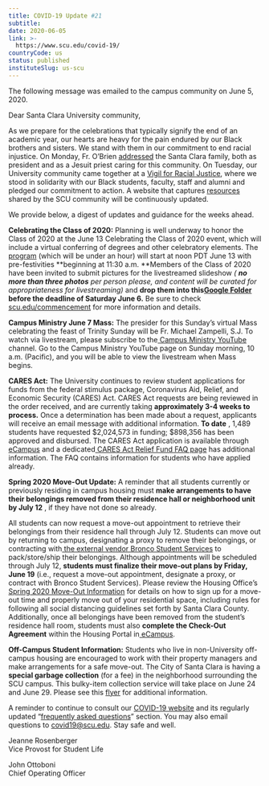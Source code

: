 ```yaml
---
title: COVID-19 Update #21
subtitle: 
date: 2020-06-05
link: >-
  https://www.scu.edu/covid-19/
countryCode: us
status: published
instituteSlug: us-scu
---
```

The following message was emailed to the campus community on June 5, 2020.

Dear Santa Clara University community,

As we prepare for the celebrations that typically signify the end of an academic year, our hearts are heavy for the pain endured by our Black brothers and sisters. We stand with them in our commitment to end racial injustice. On Monday, Fr. O’Brien [addressed](https://www.scu.edu/kob/racial-injustice-msg/) the Santa Clara family, both as president and as a Jesuit priest caring for this community. On Tuesday, our University community came together at a [Vigil for Racial Justice](https://urldefense.proofpoint.com/v2/url?u=https-3A__santaclarauniversity.hosted.panopto.com_Panopto_Pages_Viewer.aspx-3Fid-3D65c82e3e-2Df694-2D46a7-2Dbe7b-2Dabcb00e272b5&d=DwMFaQ&c=iVyFbx9TtkoGWXYs40w9MA&r=9k5n2oPyzqhG-S_A75SOaw&m=3bTmZPL5BZ6B7kI-5Xa6jItPLozUQTFRfdTGKRt4bPY&s=AOoD9bweoIfi1I7rUtk7AG8Ppwi3WyJIdEelY-QgwQo&e=), where we stood in solidarity with our Black students, faculty, staff and alumni and pledged our commitment to action. A website that captures [resources](https://www.scu.edu/diversity/racial-justice-resources/) shared by the SCU community will be continuously updated.

We provide below, a digest of updates and guidance for the weeks ahead.  

**Celebrating the Class of 2020:** Planning is well underway to honor the Class of 2020 at the June 13 Celebrating the Class of 2020 event, which will include a virtual conferring of degrees and other celebratory elements. The [program](https://www.scu.edu/media/offices/commencement/documents/Celebrating_the_Class_of_2020-1.pdf) (which will be under an hour) will start at noon PDT June 13 with pre-festivities **beginning at 11:30 a.m.  **Members of the Class of 2020 have been invited to submit pictures for the livestreamed slideshow _( **no more than three photos** per person please, and content will be curated for appropriateness for livestreaming)_ and **drop them into this[Google Folder ](https://urldefense.proofpoint.com/v2/url?u=https-3A__drive.google.com_drive_folders_1ZMSpif09XBfNHPZe2uGTkSZk-5Fg80JWAT-3Fusp-3Dsharing&d=DwMFaQ&c=iVyFbx9TtkoGWXYs40w9MA&r=9k5n2oPyzqhG-S_A75SOaw&m=3bTmZPL5BZ6B7kI-5Xa6jItPLozUQTFRfdTGKRt4bPY&s=46GGKMCWZaehNt-LlYwmC-6ggm_cmbBF6d77ZvVEjpA&e=)before the deadline of Saturday June 6.** Be sure to check [scu.edu/commencement](https://www.scu.edu/commencement/) for more information and details.

**Campus Ministry June 7 Mass:** The presider for this Sunday’s virtual Mass celebrating the feast of Trinity Sunday will be Fr. Michael Zampelli, S.J. To watch via livestream, please subscribe to the[ Campus Ministry YouTube](https://urldefense.proofpoint.com/v2/url?u=https-3A__www.youtube.com_user_scucm_featured-3Fsub-5Fconfirmation-3D1&d=DwMFaQ&c=iVyFbx9TtkoGWXYs40w9MA&r=9k5n2oPyzqhG-S_A75SOaw&m=3bTmZPL5BZ6B7kI-5Xa6jItPLozUQTFRfdTGKRt4bPY&s=GH6KRLD8N3jruJiDW7ygrunLxgRXTDjsKJ3JW-gtGKQ&e=) channel. Go to the Campus Ministry YouTube page on Sunday morning, 10 a.m. (Pacific), and you will be able to view the livestream when Mass begins. 

**CARES Act:** The University continues to review student applications for funds from the federal stimulus package, Coronavirus Aid, Relief, and Economic Security (CARES) Act. CARES Act requests are being reviewed in the order received, and are currently taking **approximately 3-4 weeks to process.** Once a determination has been made about a request, applicants will receive an email message with additional information. **To date** , 1,489 students have requested $2,024,573 in funding; $898,356 has been approved and disbursed. The CARES Act application is available through[ eCampus](http://ecampus.scu.edu/) and a dedicated[ CARES Act Relief Fund FAQ page](http://www.scu.edu/covid-19/cares-act-relief-fund-faqs/) has additional information. The FAQ contains information for students who have applied already. 

**Spring 2020 Move-Out Update:** A reminder that all students currently or previously residing in campus housing must **make arrangements to have their belongings removed from their residence hall or neighborhood unit by July 12** , if they have not done so already.

All students can now request a move-out appointment to retrieve their belongings from their residence hall through July 12. Students can move out by returning to campus, designating a proxy to remove their belongings, or contracting with[ the external vendor Bronco Student Services](https://urldefense.proofpoint.com/v2/url?u=https-3A__www.broncoss.com_pack-2Dup&d=DwMFaQ&c=iVyFbx9TtkoGWXYs40w9MA&r=9k5n2oPyzqhG-S_A75SOaw&m=3bTmZPL5BZ6B7kI-5Xa6jItPLozUQTFRfdTGKRt4bPY&s=NiN-LJt9bo3RGGpHNI_MLIdYSFSzhxP6kAxy8_F8agY&e=) to pack/store/ship their belongings. Although appointments will be scheduled through July 12, **students must finalize their move-out plans by Friday, June 19** (i.e., request a move-out appointment, designate a proxy, or contract with Bronco Student Services). Please review the Housing Office’s[ Spring 2020 Move-Out Information](https://www.scu.edu/living/spring-move-out/) for details on how to sign up for a move-out time and properly move out of your residential space, including rules for following  all social distancing guidelines set forth by Santa Clara County. Additionally, once all belongings have been removed from the student’s residence hall room, students must also **complete the Check-Out Agreement** within the Housing Portal in[ eCampus](https://ecampus.scu.edu/).

**Off-Campus Student Information:** Students who live in non-University off-campus housing are encouraged to work with their property managers and make arrangements for a safe move-out. The City of Santa Clara is having a **special garbage collection** (for a fee) in the neighborhood surrounding the SCU campus. This bulky-item collection service will take place on June 24 and June 29. Please see this [flyer](https://www.scu.edu/media/offices/student-life/off-campus-living/University-Extra-Collection-Notice-2020-COVID-Language.pdf) for additional information.

A reminder to continue to consult our [COVID-19 website](http://scu.edu/covid-19) and its regularly updated “[frequently asked questions](https://www.scu.edu/covid-19/faqs/)” section. You may also email questions to [covid19@scu.edu](mailto:covid19@scu.edu). Stay safe and well.

Jeanne Rosenberger  
Vice Provost for Student Life 

John Ottoboni  
Chief Operating Officer
